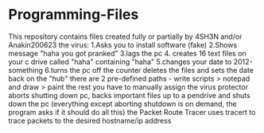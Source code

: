# Programming-Files
This repository contains files created fully or partially by 4SH3N and/or Anakin200623 
the virus:
1.Asks you to install software (fake)
2.Shows message "haha you got pranked"
3.lags the pc
4. creates 16 text files on your c drive called "haha" containing "haha" 
5.changes your date to 2012-something
6.turns the pc off
the counter deletes the files and sets the date back
on the "hub" there are 2 pre-defined paths - write scripts > notepad and draw > paint the rest you have to manually assign
the virus protector aborts shutting down pc, backs important files up to a pendrive and shuts down the pc (everything except aborting shutdown is on demand, the program asks if it should do all this)
the Packet Route Tracer uses tracert to trace packets to the desired hostname/ip address
